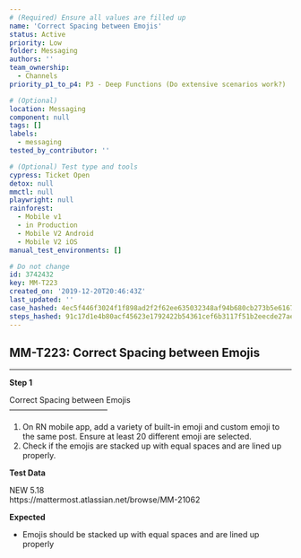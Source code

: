 ```yaml
---
# (Required) Ensure all values are filled up
name: 'Correct Spacing between Emojis'
status: Active
priority: Low
folder: Messaging
authors: ''
team_ownership:
  - Channels
priority_p1_to_p4: P3 - Deep Functions (Do extensive scenarios work?)

# (Optional)
location: Messaging
component: null
tags: []
labels:
  - messaging
tested_by_contributor: ''

# (Optional) Test type and tools
cypress: Ticket Open
detox: null
mmctl: null
playwright: null
rainforest:
  - Mobile v1
  - in Production
  - Mobile V2 Android
  - Mobile V2 iOS
manual_test_environments: []

# Do not change
id: 3742432
key: MM-T223
created_on: '2019-12-20T20:46:43Z'
last_updated: ''
case_hashed: 4ec5f446f3024f1f898ad2f2f62ee635032348af94b680cb273b5e6167b9d7a5d9828d2ec930b753c919a5252fd054c0
steps_hashed: 91c17d1e4b80acf45623e1792422b54361cef6b3117f51b2eecde27aebf0d4af937d4030b870e67286fd9296d8588d87
---
```


<!-- (Auto-generated) Based on frontmatter's "key" and "name" -->

## MM-T223: Correct Spacing between Emojis

---

**Step 1**

Correct Spacing between Emojis\
–––––––––––––––––––––––––

1. On RN mobile app, add a variety of built-in emoji and custom emoji to the same post. Ensure at least 20 different emoji are selected.
2. Check if the emojis are stacked up with equal spaces and are lined up properly.

**Test Data**

NEW 5.18\
https\://mattermost.atlassian.net/browse/MM-21062

**Expected**

- Emojis should be stacked up with equal spaces and are lined up properly
